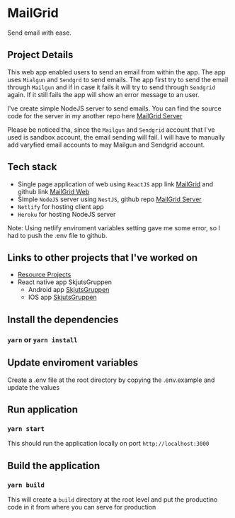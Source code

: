 # MailGrid
Send email with ease.

## Project Details
This web app enabled users to send an email from within the app. The app uses `Mialgun` and `Sendgrd` to send emails. The app first try to send the email through `Mailgun` and if in case it fails it will try to send through `Sendgrid` again. If it still fails the app will show an error message to an user.

I've create simple NodeJS server to send emails. You can find the source code for the server in my another repo here [MailGrid Server](https://github.com/saugatmaharjan/mailgrid-server)

Please be noticed tha, since the `Mailgun` and `Sendgrid` account that I've used is sandbox account, the email sending will fail. I will have to manually add varyfied email accounts to may Mailgun and Sendgrid account.

## Tech stack
- Single page application of web using `ReactJS` app link [MailGrid](https://inspiring-kare-d8a73a.netlify.com) and github link [MailGrid Web](https://github.com/saugatmaharjan/mailgrid-web)
- Simple `NodeJS` server using `NestJS`, github repo [MailGrid Server](https://github.com/saugatmaharjan/mailgrid-server)
- `Netlify` for hosting client app
- `Heroku` for hosting NodeJS server

Note: Using netlify enviroment variables setting gave me some error, so I had to push the .env file to github.

## Links to other projects that I've worked on
- [Resource Projects](https://resourceprojects.org/)
- React native app SkjutsGruppen
  - Android app [SkjutsGruppen](https://play.google.com/store/apps/details?id=nu.skjutsgruppen.skjutsgruppen&hl=en) 
  - IOS app [SkjutsGruppen](https://apps.apple.com/us/app/ideella-r%C3%B6relsen-skjutsgruppen/id1370886185)

## Install the dependencies
### `yarn` or `yarn install`

## Update enviroment variables
Create a .env file at the root directory by copying the .env.example and update the values

## Run application
### `yarn start`
This should run the application locally on port `http://localhost:3000`

## Build the application
### `yarn build`
This will create a `build` directory at the root level and put the productino code in it from where you can serve for production
